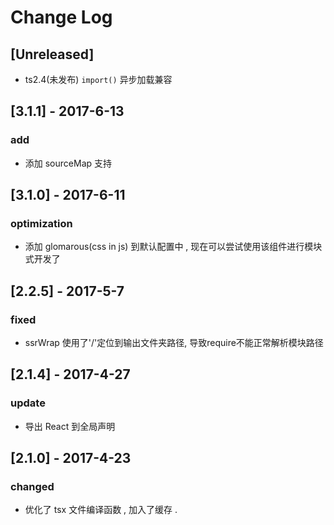 # Change Log

## [Unreleased]
- ts2.4(未发布) `import()` 异步加载兼容

## [3.1.1] - 2017-6-13
### add
- 添加 sourceMap 支持

## [3.1.0] - 2017-6-11
### optimization
- 添加 glomarous(css in js) 到默认配置中 , 现在可以尝试使用该组件进行模块式开发了

## [2.2.5] - 2017-5-7
### fixed
- ssrWrap 使用了'/'定位到输出文件夹路径, 导致require不能正常解析模块路径

## [2.1.4] - 2017-4-27
### update
- 导出 React 到全局声明

## [2.1.0] - 2017-4-23
### changed
- 优化了 tsx 文件编译函数 , 加入了缓存 .
